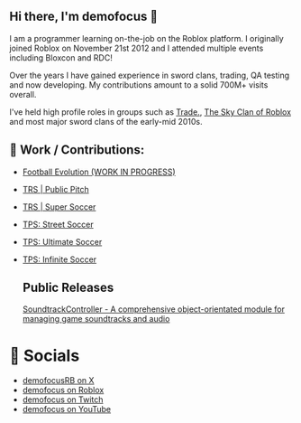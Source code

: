 ## Hi there, I'm demofocus 👋

I am a programmer learning on-the-job on the Roblox platform. I originally joined Roblox on November 21st 2012 and I attended multiple events including Bloxcon and RDC!

Over the years I have gained experience in sword clans, trading, QA testing and now developing. My contributions amount to a solid 700M+ visits overall.

I've held high profile roles in groups such as [Trade.](https://www.roblox.com/communities/650266/Trade#!/about), [The Sky Clan of Roblox](https://www.roblox.com/communities/129425/The-Sky-Clan-of-ROBLOX#!/about) and most major sword clans of the early-mid 2010s.

## 🔨 Work / Contributions:

- [Football Evolution (WORK IN PROGRESS)](https://www.roblox.com/games/101002292692997/IN-DEV-Football-Evolution)
- [TRS | Public Pitch](https://www.roblox.com/games/14165106859/TRS-Public-Pitch)
- [TRS | Super Soccer](https://www.roblox.com/games/9505950821/TRS-Super-Soccer-ALPHA)
- [TPS: Street Soccer](https://www.roblox.com/games/335760407/TPS-Street-Soccer)
- [TPS: Ultimate Soccer](https://www.roblox.com/games/5783581/TPS-Ultimate-Soccer)
- [TPS: Infinite Soccer](https://www.roblox.com/games/15862383840/TPS-Infinite-Soccer)

  ## Public Releases
  [SoundtrackController - A comprehensive object-orientated module for managing game soundtracks and audio](https://github.com/demofocus/SoundtrackController)

# 📱 Socials

- [demofocusRB on X](https://x.com/demofocusRB)
- [demofocus on Roblox](https://www.roblox.com/users/1629330294/profile)
- [demofocus on Twitch](https://www.twitch.tv/demofocus)
- [demofocus on YouTube](https://www.youtube.com/demofocus)

